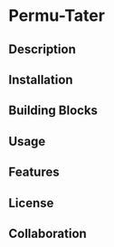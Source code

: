 # Permu-Tater

## Description


## Installation


## Building Blocks


## Usage


## Features


## License


## Collaboration
